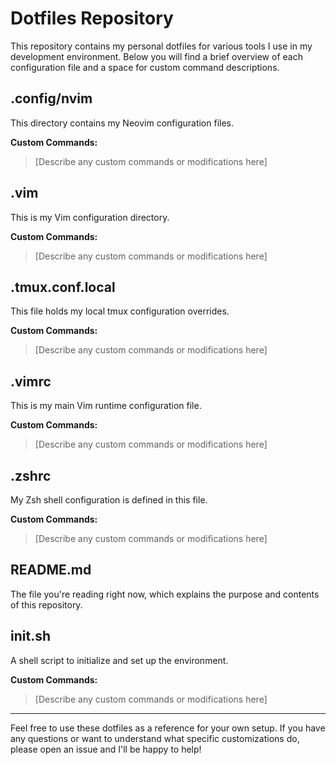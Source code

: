 # Dotfiles Repository

This repository contains my personal dotfiles for various tools I use in my development environment. Below you will find a brief overview of each configuration file and a space for custom command descriptions.

## .config/nvim

This directory contains my Neovim configuration files.

**Custom Commands:**
> [Describe any custom commands or modifications here]

## .vim

This is my Vim configuration directory.

**Custom Commands:**
> [Describe any custom commands or modifications here]

## .tmux.conf.local

This file holds my local tmux configuration overrides.

**Custom Commands:**
> [Describe any custom commands or modifications here]

## .vimrc

This is my main Vim runtime configuration file.

**Custom Commands:**
> [Describe any custom commands or modifications here]

## .zshrc

My Zsh shell configuration is defined in this file.

**Custom Commands:**
> [Describe any custom commands or modifications here]

## README.md

The file you're reading right now, which explains the purpose and contents of this repository.

## init.sh

A shell script to initialize and set up the environment.

**Custom Commands:**
> [Describe any custom commands or modifications here]

---

Feel free to use these dotfiles as a reference for your own setup. If you have any questions or want to understand what specific customizations do, please open an issue and I'll be happy to help!

